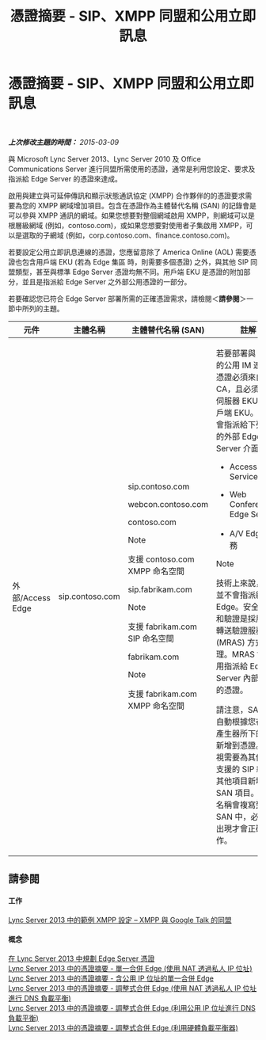 ﻿---
title: 憑證摘要 - SIP、XMPP 同盟和公用立即訊息
TOCTitle: 憑證摘要 - SIP、XMPP 同盟和公用立即訊息
ms:assetid: 933d6351-cfa6-4432-b3ed-1aff3ac92065
ms:mtpsurl: https://technet.microsoft.com/zh-tw/library/JJ618372(v=OCS.15)
ms:contentKeyID: 49291684
ms.date: 08/10/2015
mtps_version: v=OCS.15
ms.translationtype: HT
---

# 憑證摘要 - SIP、XMPP 同盟和公用立即訊息

 

_**上次修改主題的時間：** 2015-03-09_

與 Microsoft Lync Server 2013、Lync Server 2010 及 Office Communications Server 進行同盟所需使用的憑證，通常是利用您設定、要求及指派給 Edge Server 的憑證來達成。

啟用與建立與可延伸傳訊和顯示狀態通訊協定 (XMPP) 合作夥伴的的憑證要求需要為您的 XMPP 網域增加項目。包含在憑證作為主體替代名稱 (SAN) 的記錄會是可以參與 XMPP 通訊的網域。如果您想要對整個網域啟用 XMPP，則網域可以是根層級網域 (例如，contoso.com)，或如果您想要對使用者子集啟用 XMPP，可以是選取的子網域 (例如，corp.contoso.com、finance.contoso.com)。

若要設定公用立即訊息連線的憑證，您應留意除了 America Online (AOL) 需要憑證也包含用戶端 EKU (若為 Edge 集區 時，則需要多個憑證) 之外，與其他 SIP 同盟類型，甚至與標準 Edge Server 憑證均無不同。用戶端 EKU 是憑證的附加部分，並且是指派給 Edge Server 之外部公用憑證的一部分。

若要確認您已符合 Edge Server 部署所需的正確憑證需求，請檢閱＜**請參閱**＞一節中所列的主題。



<table>
<colgroup>
<col style="width: 25%" />
<col style="width: 25%" />
<col style="width: 25%" />
<col style="width: 25%" />
</colgroup>
<thead>
<tr class="header">
<th>元件</th>
<th>主體名稱</th>
<th>主體替代名稱 (SAN)</th>
<th>註解</th>
</tr>
</thead>
<tbody>
<tr class="odd">
<td><p>外部/Access Edge</p></td>
<td><p>sip.contoso.com</p></td>
<td><p>sip.contoso.com</p>
<p>webcon.contoso.com</p>
<p>contoso.com</p>
<div class="alert">

> [!NOTE]  
> 支援 contoso.com XMPP 命名空間


</div>
<p>sip.fabrikam.com</p>
<div class="alert">

> [!NOTE]  
> 支援 fabrikam.com SIP 命名空間


</div>
<p>fabrikam.com</p>
<div class="alert">

> [!NOTE]  
> 支援 fabrikam.com XMPP 命名空間


</div></td>
<td><p>若要部署與 AOL 的公用 IM 連線，憑證必須來自公用 CA，且必須具有伺服器 EKU 和用戶端 EKU。憑證會指派給下列項目的外部 Edge Server 介面：</p>
<ul>
<li><p>Access Edge Service</p></li>
<li><p>Web Conferencing Edge Service</p></li>
<li><p>A/V Edge 服務</p></li>
</ul>
<div class="alert">

> [!NOTE]  
> 技術上來說，憑證並不會指派給 A/V Edge。安全通訊和驗證是採用媒體轉送驗證服務 (MRAS) 方式管理。MRAS 會使用指派給 Edge Server 內部介面的憑證。


</div>
<p>請注意，SAN 會自動根據您在拓撲產生器所下的定義新增到憑證。您可視需要為其他必須支援的 SIP 網域及其他項目新增 SAN 項目。主體名稱會複寫到 SAN 中，必須要出現才會正確運作。</p></td>
</tr>
</tbody>
</table>


## 請參閱

#### 工作

[Lync Server 2013 中的範例 XMPP 設定 – XMPP 與 Google Talk 的同盟](lync-server-2013-example-xmpp-configuration-–-xmpp-federation-with-google-talk.md)  

#### 概念

[在 Lync Server 2013 中規劃 Edge Server 憑證](lync-server-2013-plan-for-edge-server-certificates.md)  
[Lync Server 2013 中的憑證摘要 - 單一合併 Edge (使用 NAT 透過私人 IP 位址)](lync-server-2013-certificate-summary-single-consolidated-edge-with-private-ip-addresses-using-nat.md)  
[Lync Server 2013 中的憑證摘要 - 含公用 IP 位址的單一合併 Edge](lync-server-2013-certificate-summary-single-consolidated-edge-with-public-ip-addresses.md)  
[Lync Server 2013 中的憑證摘要 - 調整式合併 Edge (使用 NAT 透過私人 IP 位址進行 DNS 負載平衡)](lync-server-2013-certificate-summary-scaled-consolidated-edge-dns-load-balancing-with-private-ip-addresses-using-nat.md)  
[Lync Server 2013 中的憑證摘要 - 調整式合併 Edge (利用公用 IP 位址進行 DNS 負載平衡)](lync-server-2013-certificate-summary-scaled-consolidated-edge-dns-load-balancing-with-public-ip-addresses.md)  
[Lync Server 2013 中的憑證摘要 - 調整式合併 Edge (利用硬體負載平衡器)](lync-server-2013-certificate-summary-scaled-consolidated-edge-with-hardware-load-balancers.md)

